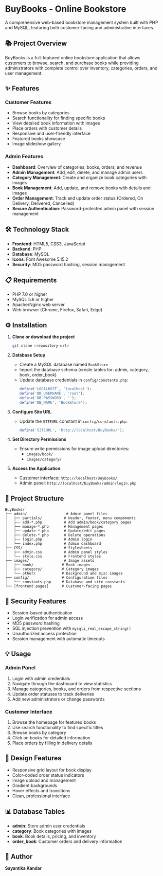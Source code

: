 # BuyBooks - Online Bookstore

A comprehensive web-based bookstore management system built with PHP and MySQL, featuring both customer-facing and administrative interfaces.

## 📚 Project Overview

BuyBooks is a full-featured online bookstore application that allows customers to browse, search, and purchase books while providing administrators with complete control over inventory, categories, orders, and user management.

## ✨ Features

### Customer Features
- Browse books by categories
- Search functionality for finding specific books
- View detailed book information with images
- Place orders with customer details
- Responsive and user-friendly interface
- Featured books showcase
- Image slideshow gallery

### Admin Features
- **Dashboard**: Overview of categories, books, orders, and revenue
- **Admin Management**: Add, edit, delete, and manage admin users
- **Category Management**: Create and organize book categories with images
- **Book Management**: Add, update, and remove books with details and images
- **Order Management**: Track and update order status (Ordered, On Delivery, Delivered, Cancelled)
- **Secure Authentication**: Password-protected admin panel with session management

## 🛠️ Technology Stack

- **Frontend**: HTML5, CSS3, JavaScript
- **Backend**: PHP
- **Database**: MySQL
- **Icons**: Font Awesome 5.15.2
- **Security**: MD5 password hashing, session management

## 📋 Requirements

- PHP 7.0 or higher
- MySQL 5.6 or higher
- Apache/Nginx web server
- Web browser (Chrome, Firefox, Safari, Edge)

## ⚙️ Installation

1. **Clone or download the project**
   ```bash
   git clone <repository-url>
   ```

2. **Database Setup**
    - Create a MySQL database named `BookStore`
    - Import the database schema (create tables for: admin, category, book, order_book)
    - Update database credentials in `config/constants.php`:
      ```php
      define('LOCALHOST', 'localhost');
      define('DB_USERNAME', 'root');
      define('DB_PASSWORD', '');
      define('DB_NAME', 'BookStore');
      ```

3. **Configure Site URL**
    - Update the `SITEURL` constant in `config/constants.php`:
      ```php
      define('SITEURL', 'http://localhost/BuyBooks/');
      ```

4. **Set Directory Permissions**
    - Ensure write permissions for image upload directories:
        - `images/book/`
        - `images/category/`

5. **Access the Application**
    - Customer interface: `http://localhost/BuyBooks/`
    - Admin panel: `http://localhost/BuyBooks/admin/login.php`

## 📁 Project Structure

```
BuyBooks/
├── admin/                  # Admin panel files
│   ├── partials/          # Header, footer, menu components
│   ├── add-*.php          # Add admin/book/category pages
│   ├── manage-*.php       # Management pages
│   ├── update-*.php       # Update/edit pages
│   ├── delete-*.php       # Delete operations
│   ├── login.php          # Admin login
│   └── index.php          # Admin dashboard
├── CSS/                   # Stylesheets
│   ├── admin.css          # Admin panel styles
│   └── style.css          # Frontend styles
├── images/                # Image assets
│   ├── book/             # Book images
│   ├── category/         # Category images
│   └── other/            # Background and misc images
├── config/               # Configuration files
│   └── constants.php     # Database and site constants
└── [frontend pages]      # Customer-facing pages
```

## 🔐 Security Features

- Session-based authentication
- Login verification for admin access
- MD5 password hashing
- SQL injection prevention with `mysqli_real_escape_string()`
- Unauthorized access protection
- Session management with automatic timeouts

## 💡 Usage

### Admin Panel
1. Login with admin credentials
2. Navigate through the dashboard to view statistics
3. Manage categories, books, and orders from respective sections
4. Update order statuses to track deliveries
5. Add new administrators or change passwords

### Customer Interface
1. Browse the homepage for featured books
2. Use search functionality to find specific titles
3. Browse books by category
4. Click on books for detailed information
5. Place orders by filling in delivery details

## 🎨 Design Features

- Responsive grid layout for book display
- Color-coded order status indicators
- Image upload and management
- Gradient backgrounds
- Hover effects and transitions
- Clean, professional interface

## 📊 Database Tables

- **admin**: Store admin user credentials
- **category**: Book categories with images
- **book**: Book details, pricing, and inventory
- **order_book**: Customer orders and delivery information

## 👤 Author

**Sayantika Kandar**

